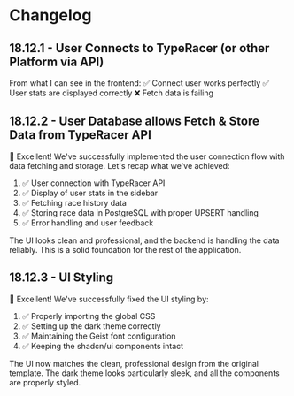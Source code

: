 # Changelog

## 18.12.1 - **User Connects to TypeRacer (or other Platform via API)**

From what I can see in the frontend:
✅ Connect user works perfectly
✅ User stats are displayed correctly
❌ Fetch data is failing

## 18.12.2 - **User Database allows Fetch & Store Data from TypeRacer API**

🎉 Excellent! We've successfully implemented the user connection flow with data fetching and storage. Let's recap what we've achieved:

1. ✅ User connection with TypeRacer API
2. ✅ Display of user stats in the sidebar
3. ✅ Fetching race history data
4. ✅ Storing race data in PostgreSQL with proper UPSERT handling
5. ✅ Error handling and user feedback

The UI looks clean and professional, and the backend is handling the data reliably. This is a solid foundation for the rest of the application.


## 18.12.3 - **UI Styling**

🎉 Excellent! We've successfully fixed the UI styling by:

1. ✅ Properly importing the global CSS
2. ✅ Setting up the dark theme correctly
3. ✅ Maintaining the Geist font configuration
4. ✅ Keeping the shadcn/ui components intact

The UI now matches the clean, professional design from the original template. The dark theme looks particularly sleek, and all the components are properly styled.
